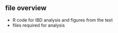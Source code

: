 ## file overview

* R code for IBD analysis and figures from the text
* files required for analysis
